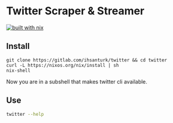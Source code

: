 # Twitter Scraper & Streamer

[![built with nix](https://builtwithnix.org/badge.svg)](https://builtwithnix.org)

## Install
```
git clone https://gitlab.com/ihsanturk/twitter && cd twitter
curl -L https://nixos.org/nix/install | sh
nix-shell
```
Now you are in a subshell that makes twitter cli available.

## Use
```sh
twitter --help
```

